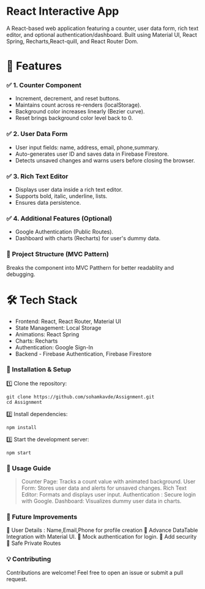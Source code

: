 # React Interactive App
A React-based web application featuring a counter, user data form, rich text editor, and optional authentication/dashboard. Built using Material UI, React Spring, Recharts,React-quill, and React Router Dom.

# 🚀 Features
### ✅ 1. Counter Component
- Increment, decrement, and reset buttons.
- Maintains count across re-renders (localStorage).
- Background color increases linearly (Bezier curve).
- Reset brings background color level back to 0.
### ✅ 2. User Data Form

- User input fields: name, address, email, phone,summary.
- Auto-generates user ID and saves data in Firebase Firestore.
- Detects unsaved changes and warns users before closing the browser.
### ✅ 3. Rich Text Editor
- Displays user data inside a rich text editor.
- Supports bold, italic, underline, lists.
- Ensures data persistence.

### ✅ 4. Additional Features (Optional)
- Google Authentication (Public Routes).
- Dashboard with charts (Recharts) for user's dummy data.
 
### 📂 Project Structure (MVC Pattern)
Breaks the component into MVC Patthern for better readablity and debugging.

# 🛠 Tech Stack
- Frontend: React, React Router, Material UI
- State Management: Local Storage
- Animations: React Spring
- Charts: Recharts
- Authentication: Google Sign-In 
- Backend - Firebase Authentication, Firebase Firestore


### 🎯 Installation & Setup

1️⃣ Clone the repository:
```
git clone https://github.com/sohamkavde/Assignment.git
cd Assignment
```

2️⃣ Install dependencies:
```
npm install
```
3️⃣ Start the development server:
```
npm start
```

### 📜 Usage Guide
>Counter Page: Tracks a count value with animated background.
User Form: Stores user data and alerts for unsaved changes.
Rich Text Editor: Formats and displays user input.
Authentication : Secure login with Google.
Dashboard: Visualizes dummy user data in charts.


### 📝 Future Improvements
🔹 User Details : Name,Email,Phone for profile creation
🔹 Advance DataTable Integration with Material UI.
🔹 Mock authentication for login.
🔹 Add security
🔹 Safe Private Routes


### 💡  Contributing
Contributions are welcome! Feel free to open an issue or submit a pull request.